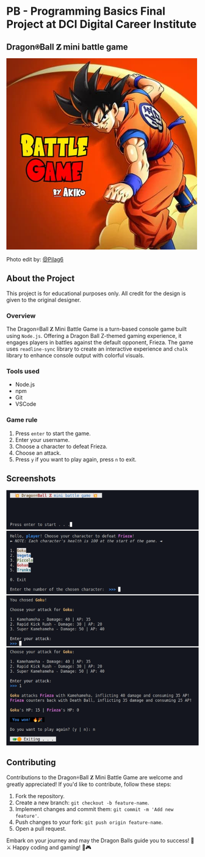 # PB - Programming Basics Final Project at DCI Digital Career Institute

## Dragon⍟Ball 𝐙 mini battle game


![](images/battle-game.jpg)

Photo edit by: <a href="https://github.com/Pilag6/" target="_blank">@Pilag6</a>

## About the Project
This project is for educational purposes only. All credit for the design is given to the original designer.

### Overview
The Dragon⍟Ball 𝐙 Mini Battle Game is a turn-based console game built using `Node.js`. Offering a Dragon Ball Z-themed gaming experience, it engages players in battles against the default opponent, Frieza. The game uses `readline-sync` library to create an interactive experience and `chalk` library to enhance console output with colorful visuals.

### Tools used
- Node.js
- npm
- Git
- VSCode

### Game rule
1. Press `enter` to start the game.
2. Enter your username.
3. Choose a character to defeat Frieza.
4. Choose an attack.
5. Press `y` if you want to play again, press `n` to exit.

## Screenshots
![](images/Screenshot-battle-game1.png)
![](images/Screenshot-battle-game2.png)
![](images/Screenshot-battle-game3.png)
![](images/Screenshot-battle-game4.png)

## Contributing
Contributions to the Dragon⍟Ball 𝐙 Mini Battle Game are welcome and greatly appreciated! If you'd like to contribute, follow these steps:

1. Fork the repository.
2. Create a new branch: `git checkout -b feature-name`.
3. Implement changes and commit them: `git commit -m 'Add new feature'`.
4. Push changes to your fork: `git push origin feature-name`.
5. Open a pull request.

Embark on your journey and may the Dragon Balls guide you to success! 🐉⚔️ Happy coding and gaming! 🚀🎮
